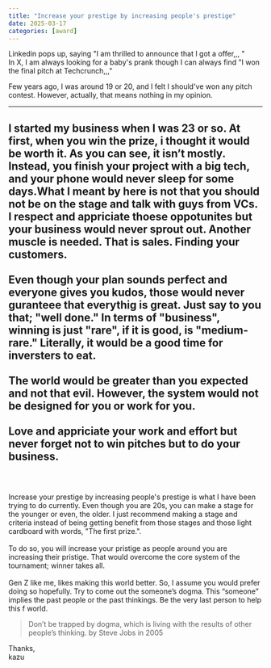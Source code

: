 ```yaml
---
title: "Increase your prestige by increasing people's prestige"
date: 2025-03-17
categories: [award]
---
```


Linkedin pops up, saying "I am thrilled to announce that I got a offer,,, "<br>
In X, I am always looking for a baby's prank though I can always find "I won the final pitch at Techcrunch,,,"<br>

Few years ago, I was around 19 or 20, and I felt I should've won any pitch contest. However, actually, that means nothing in my opinion. <br>

---
I started my business when I was 23 or so. At first, when you win the prize, i thought it would be worth it. As you can see, it isn’t mostly. Instead, you finish your project with a big tech, and your phone would never sleep for some days.What I meant by here is not that you should not be on the stage and talk with guys from VCs. I respect and appriciate thoese oppotunites but your business would never sprout out. Another muscle is needed. That is sales. Finding your customers.
<br>
<br>
Even though your plan sounds perfect and everyone gives you kudos, those would never guranteee that everythig is great. Just say to you that; "well done." In terms of "business", winning is just "rare", if it is good, is "medium-rare." Literally, it would be a good time for inversters to eat.
<br>
<br>
The world would be greater than you expected and not that evil. However, the system would not be designed for you or work for you. <br>
<br>
Love and appriciate your work and effort but never forget not to win pitches but to do your business.
<br>
<br>
---
<br>
Increase your prestige by increasing people's prestige is what I have been trying to do currently. Even though you are 20s, you can make a stage for the younger or even, the older. I just recommend making a stage and criteria instead of being getting benefit from those stages and those light cardboard with words, "The first prize.".
<br>
<br>
To do so, you will increase your pristige as people around you are increasing their pristige. That would overcome the core system of the tournament; winner takes all.
<br>
<br>
Gen Z like me, likes making this world better. So, I assume you would prefer doing so hopefully. Try to come out the someone’s dogma. This “someone” implies the past people or the past thinkings. Be the very last person to help this f world.

>Don’t be trapped by dogma, which is living with the results of other people’s thinking.  by Steve Jobs in 2005

Thanks, <br>
kazu
